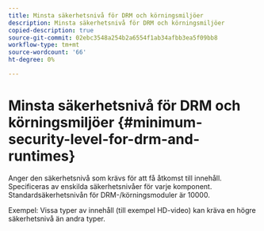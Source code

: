 ```yaml
---
title: Minsta säkerhetsnivå för DRM och körningsmiljöer
description: Minsta säkerhetsnivå för DRM och körningsmiljöer
copied-description: true
source-git-commit: 02ebc3548a254b2a6554f1ab34afbb3ea5f09bb8
workflow-type: tm+mt
source-wordcount: '66'
ht-degree: 0%

---
```


# Minsta säkerhetsnivå för DRM och körningsmiljöer {#minimum-security-level-for-drm-and-runtimes}

Anger den säkerhetsnivå som krävs för att få åtkomst till innehåll. Specificeras av enskilda säkerhetsnivåer för varje komponent. Standardsäkerhetsnivån för DRM-/körningsmoduler är 10000.

Exempel: Vissa typer av innehåll (till exempel HD-video) kan kräva en högre säkerhetsnivå än andra typer.
